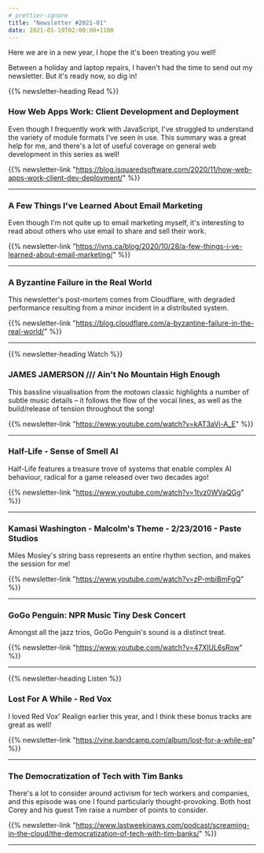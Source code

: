 ```yaml
---
# prettier-ignore
title: "Newsletter #2021-01"
date: 2021-01-19T02:00:00+1100
---
```


Here we are in a new year, I hope the it's been treating you well!

Between a holiday and laptop repairs, I haven't had the time to send out my newsletter. But it's ready now, so dig in!

<!--more-->

{{% newsletter-heading Read %}}

### How Web Apps Work: Client Development and Deployment

Even though I frequently work with JavaScript, I've struggled to understand the variety of module formats I've seen in use. This summary was a great help for me, and there's a lot of useful coverage on general web development in this series as well!

{{% newsletter-link "https://blog.isquaredsoftware.com/2020/11/how-web-apps-work-client-dev-deployment/" %}}

---

### A Few Things I've Learned About Email Marketing

Even though I'm not quite up to email marketing myself, it's interesting to read about others who use email to share and sell their work.

{{% newsletter-link "https://jvns.ca/blog/2020/10/28/a-few-things-i-ve-learned-about-email-marketing/" %}}

---

### A Byzantine Failure in the Real World

This newsletter's post-mortem comes from Cloudflare, with degraded performance resulting from a minor incident in a distributed system.

{{% newsletter-link "https://blog.cloudflare.com/a-byzantine-failure-in-the-real-world/" %}}

---

{{% newsletter-heading Watch %}}

### JAMES JAMERSON /// Ain't No Mountain High Enough

This bassline visualisation from the motown classic highlights a number of subtle music details – it follows the flow of the vocal lines, as well as the build/release of tension throughout the song!

{{% newsletter-link "https://www.youtube.com/watch?v=kAT3aVj-A_E" %}}

---

### Half-Life - Sense of Smell AI

Half-Life features a treasure trove of systems that enable complex AI behaviour, radical for a game released over two decades ago!

{{% newsletter-link "https://www.youtube.com/watch?v=1tvz0WVaQGg" %}}

---

### Kamasi Washington - Malcolm's Theme - 2/23/2016 - Paste Studios

Miles Mosley's string bass represents an entire rhythm section, and makes the session for me!

{{% newsletter-link "https://www.youtube.com/watch?v=zP-mbiBmFgQ" %}}

---

### GoGo Penguin: NPR Music Tiny Desk Concert

Amongst all the jazz trios, GoGo Penguin's sound is a distinct treat.

{{% newsletter-link "https://www.youtube.com/watch?v=47XlUL6sRow" %}}

---

{{% newsletter-heading Listen %}}

### Lost For A While - Red Vox

I loved Red Vox' Realign earlier this year, and I think these bonus tracks are great as well!

{{% newsletter-link "https://vine.bandcamp.com/album/lost-for-a-while-ep" %}}

---

### The Democratization of Tech with Tim Banks


There's a lot to consider around activism for tech workers and companies, and this episode was one I found particularly thought-provoking. Both host Corey and his guest Tim raise a number of points to consider.

{{% newsletter-link "https://www.lastweekinaws.com/podcast/screaming-in-the-cloud/the-democratization-of-tech-with-tim-banks/" %}}

---
